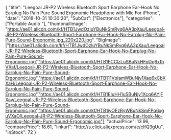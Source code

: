 {
	"title": "Leegoal JR-P2 Wireless Bluetooth Sport Earphone Ear-Hook No Earplug No Pain Pure Sound Ergonomic Headphone with Mic For iPhone",
	"date": "2018-10-31 10:30:20",
	"SubCat": ["Electronics"],
	"categories": ["Portable Audio "],
	"thumbnailImage": "https://ae01.alicdn.com/kf/HTB1JwdOzIuYBuNkSmRyq6AA3pXau/Leegoal-JR-P2-Wireless-Bluetooth-Sport-Earphone-Ear-Hook-No-Earplug-No-Pain-Pure-Sound-Ergonomic.jpg_220x220.jpg",
	"BigImage": ["https://ae01.alicdn.com/kf/HTB1JwdOzIuYBuNkSmRyq6AA3pXau/Leegoal-JR-P2-Wireless-Bluetooth-Sport-Earphone-Ear-Hook-No-Earplug-No-Pain-Pure-Sound-Ergonomic.jpg","https://ae01.alicdn.com/kf/HTB1FCClzLuSBuNkHFqDq6xfhVXaf/Leegoal-JR-P2-Wireless-Bluetooth-Sport-Earphone-Ear-Hook-No-Earplug-No-Pain-Pure-Sound-Ergonomic.jpg","https://ae01.alicdn.com/kf/HTB111VpIamWBuNjy1Xaq6xCbXXaH/Leegoal-JR-P2-Wireless-Bluetooth-Sport-Earphone-Ear-Hook-No-Earplug-No-Pain-Pure-Sound-Ergonomic.jpg","https://ae01.alicdn.com/kf/HTB1EIuHH1uSBuNjy1Xcq6AYjFXav/Leegoal-JR-P2-Wireless-Bluetooth-Sport-Earphone-Ear-Hook-No-Earplug-No-Pain-Pure-Sound-Ergonomic.jpg","https://ae01.alicdn.com/kf/HTB1iyOEzRyWBuNkSmFPq6xguVXaO/Leegoal-JR-P2-Wireless-Bluetooth-Sport-Earphone-Ear-Hook-No-Earplug-No-Pain-Pure-Sound-Ergonomic.jpg"],
	"actualPrice": 13.96,
	"comparePrice": 18.61,
	"linkurl": "http://s.click.aliexpress.com/e/clfQ3gUu",
	"inStock": 72
}
